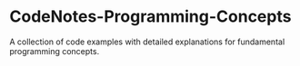 # CodeNotes-Programming-Concepts
A collection of code examples with detailed explanations for fundamental programming concepts.
